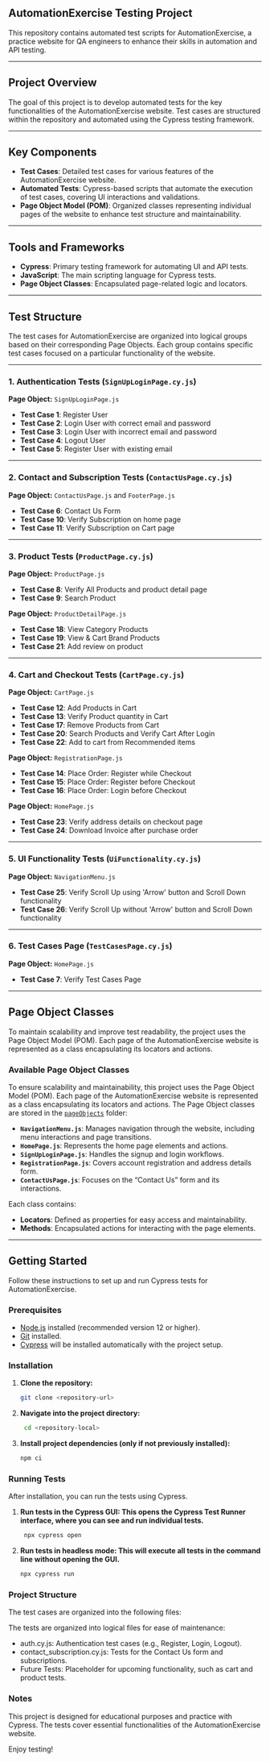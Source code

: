 ## AutomationExercise Testing Project

This repository contains automated test scripts for AutomationExercise, a practice website for QA engineers to enhance their skills in automation and API testing.

---

## Project Overview

The goal of this project is to develop automated tests for the key functionalities of the AutomationExercise website. Test cases are structured within the repository and automated using the Cypress testing framework.

---

## Key Components

- **Test Cases**: Detailed test cases for various features of the AutomationExercise website.
- **Automated Tests**: Cypress-based scripts that automate the execution of test cases, covering UI interactions and validations.
- **Page Object Model (POM)**: Organized classes representing individual pages of the website to enhance test structure and maintainability.

---

## Tools and Frameworks

- **Cypress**: Primary testing framework for automating UI and API tests.
- **JavaScript**: The main scripting language for Cypress tests.
- **Page Object Classes**: Encapsulated page-related logic and locators.

---

## Test Structure

The test cases for AutomationExercise are organized into logical groups based on their corresponding Page Objects. Each group contains specific test cases focused on a particular functionality of the website.

---

### **1. Authentication Tests (`SignUpLoginPage.cy.js`)**
**Page Object:** `SignUpLoginPage.js`  
- **Test Case 1**: Register User  
- **Test Case 2**: Login User with correct email and password  
- **Test Case 3**: Login User with incorrect email and password  
- **Test Case 4**: Logout User  
- **Test Case 5**: Register User with existing email  

---

### **2. Contact and Subscription Tests (`ContactUsPage.cy.js`)**
**Page Object:** `ContactUsPage.js` and `FooterPage.js`  
- **Test Case 6**: Contact Us Form  
- **Test Case 10**: Verify Subscription on home page  
- **Test Case 11**: Verify Subscription on Cart page  

---

### **3. Product Tests (`ProductPage.cy.js`)**
**Page Object:** `ProductPage.js`  
- **Test Case 8**: Verify All Products and product detail page  
- **Test Case 9**: Search Product  

**Page Object:** `ProductDetailPage.js`  
- **Test Case 18**: View Category Products  
- **Test Case 19**: View & Cart Brand Products  
- **Test Case 21**: Add review on product  

---

### **4. Cart and Checkout Tests (`CartPage.cy.js`)**
**Page Object:** `CartPage.js`  
- **Test Case 12**: Add Products in Cart  
- **Test Case 13**: Verify Product quantity in Cart  
- **Test Case 17**: Remove Products from Cart  
- **Test Case 20**: Search Products and Verify Cart After Login  
- **Test Case 22**: Add to cart from Recommended items  

**Page Object:** `RegistrationPage.js`  
- **Test Case 14**: Place Order: Register while Checkout  
- **Test Case 15**: Place Order: Register before Checkout  
- **Test Case 16**: Place Order: Login before Checkout  

**Page Object:** `HomePage.js`  
- **Test Case 23**: Verify address details on checkout page  
- **Test Case 24**: Download Invoice after purchase order  

---

### **5. UI Functionality Tests (`UiFunctionality.cy.js`)**
**Page Object:** `NavigationMenu.js`  
- **Test Case 25**: Verify Scroll Up using 'Arrow' button and Scroll Down functionality  
- **Test Case 26**: Verify Scroll Up without 'Arrow' button and Scroll Down functionality  

---

### **6. Test Cases Page (`TestCasesPage.cy.js`)**
**Page Object:** `HomePage.js`  
- **Test Case 7**: Verify Test Cases Page  

---

## Page Object Classes

To maintain scalability and improve test readability, the project uses the Page Object Model (POM). Each page of the AutomationExercise website is represented as a class encapsulating its locators and actions.

### Available Page Object Classes
To ensure scalability and maintainability, this project uses the Page Object Model (POM). Each page of the AutomationExercise website is represented as a class encapsulating its locators and actions.
The Page Object classes are stored in the [`pageObjects`](./cypress/pageObjects) folder:

- **`NavigationMenu.js`**: Manages navigation through the website, including menu interactions and page transitions.
- **`HomePage.js`**: Represents the home page elements and actions.
- **`SignUpLoginPage.js`**: Handles the signup and login workflows.
- **`RegistrationPage.js`**: Covers account registration and address details form.
- **`ContactUsPage.js`**: Focuses on the “Contact Us” form and its interactions.

Each class contains:
- **Locators**: Defined as properties for easy access and maintainability.
- **Methods**: Encapsulated actions for interacting with the page elements.

---

## Getting Started

Follow these instructions to set up and run Cypress tests for AutomationExercise.

### Prerequisites

- [Node.js](https://nodejs.org/) installed (recommended version 12 or higher).
- [Git](https://git-scm.com/) installed.
- [Cypress](https://www.cypress.io/) will be installed automatically with the project setup.

### Installation

1. **Clone the repository:**
   ```bash
   git clone <repository-url>

2. **Navigate into the project directory:**
   ```bash
    cd <repository-local>
3. **Install project dependencies (only if not previously installed):**
    ```bash
    npm ci

### Running Tests

After installation, you can run the tests using Cypress.

1. **Run tests in the Cypress GUI: This opens the Cypress Test Runner interface, where you can see and run individual tests.**
   ```bash
    npx cypress open
2. **Run tests in headless mode: This will execute all tests in the command line without opening the GUI.**
   ```bash
   npx cypress run
### Project Structure
The test cases are organized into the following files:

The tests are organized into logical files for ease of maintenance:
- auth.cy.js: Authentication test cases (e.g., Register, Login, Logout).
- contact_subscription.cy.js: Tests for the Contact Us form and subscriptions.
- Future Tests: Placeholder for upcoming functionality, such as cart and product tests.

### Notes
This project is designed for educational purposes and practice with Cypress. The tests cover essential functionalities of the AutomationExercise website.

Enjoy testing!
